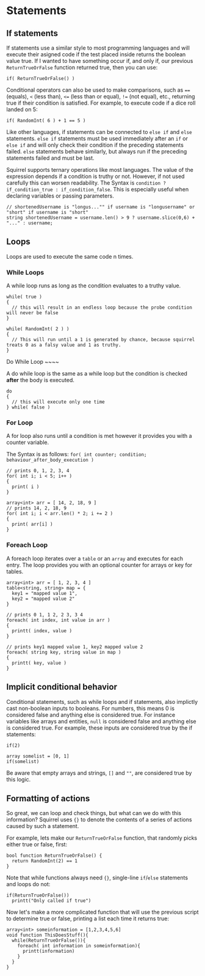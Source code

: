 # Statements

## If statements

If statements use a similar style to most programming languages and will
execute their asigned code if the test placed inside returns the boolean
value true. If I wanted to have something occur if, and only if, our
previous `ReturnTrueOrFalse` function returned true, then you can use:

``` 
if( ReturnTrueOrFalse() )
```

Conditional operators can also be used to make comparisons, such as `==`
(equals), `<` (less than), `<=` (less than or equal), `!=` (not equal),
etc., returning true if their condition is satisfied. For example, to
execute code if a dice roll landed on 5:

``` 
if( RandomInt( 6 ) + 1 == 5 )
```

Like other languages, if statements can be connected to `else if` and
`else` statements. `else if` statements must be used immediately after
an `if` or `else if` and will only check their condition if the
preceding statements failed. `else` statements behave similarly, but
always run if the preceding statements failed and must be last.

Squirrel supports ternary operations like most languages. The value of
the expression depends if a condition is truthy or not. However, if not
used carefully this can worsen readability. The Syntax is
`condition ? if_condition_true : if_condition_false`. This is especially
useful when declaring variables or passing parameters.

``` 
// shortenedUsername is "longus..."" if username is "longusername" or "short" if username is "short"
string shortenedUsername = username.len() > 9 ? username.slice(0,6) + "..." : username;
```

## Loops

Loops are used to execute the same code n times.

### While Loops

A while loop runs as long as the condition evaluates to a truthy value.

``` 
while( true )
{
  // this will result in an endless loop because the probe condition will never be false 
}

while( RandomInt( 2 ) )
{
  // This will run until a 1 is generated by chance, because squirrel treats 0 as a falsy value and 1 as truthy.
}
```

Do While Loop \~\~\~\~

A do while loop is the same as a while loop but the condition is checked
**after** the body is executed.

``` 
do
{
  // this will execute only one time
} while( false )
```

### For Loop

A for loop also runs until a condition is met however it provides you
with a counter variable.

The Syntax is as follows:
`for( int counter; condition; behaviour_after_body_execution )`

``` 
// prints 0, 1, 2, 3, 4
for( int i; i < 5; i++ )
{
  print( i )
}

array<int> arr = [ 14, 2, 18, 9 ]
// prints 14, 2, 18, 9
for( int i; i < arr.len() * 2; i += 2 )
{
  print( arr[i] )
}
```

### Foreach Loop

A foreach loop iterates over a `table` or an `array` and executes for
each entry. The loop provides you with an optional counter for arrays or
key for tables.

``` 
array<int> arr = [ 1, 2, 3, 4 ]
table<string, string> map = {
  key1 = "mapped value 1",
  key2 = "mapped value 2"
}

// prints 0 1, 1 2, 2 3, 3 4
foreach( int index, int value in arr )
{
  printt( index, value )
}

// prints key1 mapped value 1, key2 mapped value 2
foreach( string key, string value in map )
{
  printt( key, value )
}
```

## Implicit conditional behavior

Conditional statements, such as while loops and if statements, also
implictly cast non-boolean inputs to booleans. For numbers, this means 0
is considered false and anything else is considered true. For instance
variables like arrays and entities, `null` is considered false and
anything else is considered true. For example, these inputs are
considered true by the if statements:

``` 
if(2)
```

``` 
array somelist = [0, 1]
if(somelist)
```

Be aware that empty arrays and strings, `[]` and `""`, are considered
true by this logic.

## Formatting of actions

So great, we can loop and check things, but what can we do with this
information? Squirrel uses `{}` to denote the contents of a series of
actions caused by such a statement.

For example, lets make our `ReturnTrueOrFalse` function, that randomly
picks either true or false, first:

``` 
bool function ReturnTrueOrFalse() {
  return RandomInt(2) == 1
}
```

Note that while functions always need `{}`, single-line `if`/`else`
statements and loops do not:

``` 
if(ReturnTrueOrFalse())
  printt("Only called if true")
```

Now let\'s make a more complicated function that will use the previous
script to determine true or false, printing a list each time it returns
true:

``` 
array<int> someinformation = [1,2,3,4,5,6]
void function ThisDoesStuff(){
  while(ReturnTrueOrFalse()){
    foreach( int information in someinformation){
      printt(information)
    }
  }
}
```

